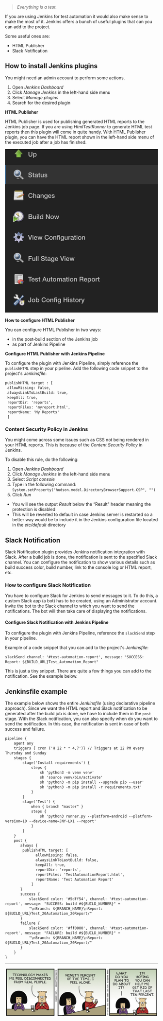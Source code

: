 > *Everything is a test.*

If you are using Jenkins for test automation it would also make sense to make the most of it. Jenkins offers a bunch of useful plugins that can you can add to the project.

Some useful ones are:

- HTML Publisher
- Slack Notification


## How to install Jenkins plugins

You might need an admin account to perform some actions.

1. Open *Jenkins Dashboard*
2. Click *Manage Jenkins* in the left-hand side menu
3. Select *Manage plugins*
4. Search for the desired plugin


**HTML Publisher**

HTML Publisher is used for publishing generated HTML reports to the Jenkins job page. If you are using *HtmlTestRunner* to generate HTML test reports then this plugin will come in quite handy. 
With HTML Publisher plugin, you can have the HTML report shown in the left-hand side menu of the executed job after a job has finished.

![jenkins_plugins_html_publisher.png](/img/jenkins_plugins_html_publisher.png)


**How to configure HTML Publisher**

You can configure HTML Publisher in two ways:

- in the post-build section of the Jenkins job
- as part of Jenkins Pipeline


**Configure HTML Publisher with Jenkins Pipeline**

To configure the plugin with Jenkins Pipeline, simply reference the ```publishHTML``` step in your pipeline. 
Add the following code snippet to the project's *Jenkinsfile*:

```
publishHTML target : [
 allowMissing: false,
 alwaysLinkToLastBuild: true,
 keepAll: true,
 reportDir: 'reports',
 reportFiles: 'myreport.html',
 reportName: 'My Reports'
 ]
```


### Content Security Policy in Jenkins

You might come across some issues such as CSS not being rendered in your HTML reports. This is because of the *Content Security Policy* in Jenkins.

To disable this rule, do the following:

1. Open *Jenkins Dashboard* 
2. Click *Manage Jenkins* in the left-hand side menu
3. Select *Script console*
4. Type in the following command: ```System.setProperty("hudson.model.DirectoryBrowserSupport.CSP", "")```
5. Click *Run*
 - You will see the output *Result* below the “Result" header meaning the protection is disabled
 - This will be reverted to default in case Jenkins server is restarted so a better way would be to include it in the Jenkins configuration file located in the *etc/default* directory
 

## Slack Notification

Slack Notification plugin provides Jenkins notification integration with Slack. After a build job is done, the notification is sent to the specified Slack channel. You can configure the notification to show various details such as build success color, build number, link to the console log or HTML report, etc.


### How to configure Slack Notification

You have to configure Slack for Jenkins to send messages to it. To do this, a custom Slack app (a bot) has to be created, using an Administrator account.
Invite the bot to the Slack channel to which you want to send the notifications. The bot will then take care of displaying the notifications.


#### Configure Slack Notification with Jenkins Pipeline

To configure the plugin with Jenkins Pipeline, reference the ```slackSend``` step in your pipeline.

Example of a code snippet that you can add to the project's *Jenkinsfile*:

```
slackSend channel: '#test-automation-report', message: "SUCCESS: Report: ${BUILD_URL}Test_Automation_Report"
```

This is just a tiny snippet. There are quite a few things you can add to the notification. See the example below.


## Jenkinsfile example

The example below shows the entire *Jenkinsfile* (using declarative pipeline approach). 
Since we want the HTML report and Slack notification to be generated after the build job is done, we have to include them in the ```post``` stage.
With the Slack notification, you can also specify when do you want to send the notification. In this case, the notification is sent in case of both success and failure.

```
pipeline {
    agent any
    triggers { cron ('H 22 * * 4,7')} // Triggers at 22 PM every Thursday and Sunday
    stages {
        stage('Install requirements') {
            steps {
                sh 'python3 -m venv venv'
                sh 'source venv/bin/activate'
                sh 'python3 -m pip install --upgrade pip --user'
                sh 'python3 -m pip install -r requirements.txt'
            }
        }
        stage('Test') {
          	when { branch "master" }
            steps {
              	sh 'python3 runner.py --platform=android --platform-version=10 --device-name=JNY-LX1 --report'
            }
        }
    }
    post {
       always {
        publishHTML target: [
              allowMissing: false,
              alwaysLinkToLastBuild: false,
              keepAll: true,
              reportDir: 'reports',
              reportFiles: 'TestAutomationReport.html',
              reportName: 'Test Automation Report'
            ]
       }
       success {
           slackSend color: '#5dff54', channel: '#test-automation-report', message: "SUCCESS: build #${BUILD_NUMBER}" +
           "\nBranch: ${BRANCH_NAME}\nReport: ${BUILD_URL}Test_20Automation_20Report/"
       }
       failure {
           slackSend color: '#ff0000', channel: '#test-automation-report', message: "FAILURE: build #${BUILD_NUMBER}" +
           "\nBranch: ${BRANCH_NAME}\nReport: ${BUILD_URL}Test_20Automation_20Report/"
       }
    }
}
```


---


![dilbert_jenkins_plugins.png](/img/dilbert_jenkins_plugins.png)